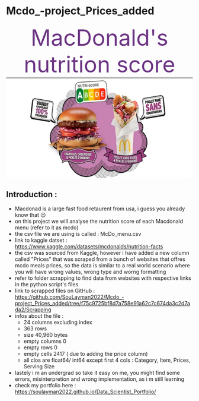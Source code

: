 # Mcdo_-project_Prices_added

<div style='text-align:center'> 
  <span style="color: #6c3483; font-size:60px">MacDonald's nutrition score</span>
  <img src="mcdo_pic.jpeg" alt="Image Description" style="width: 1080px; height: auto;">
</div>

## Introduction :
- Macdonad is a large fast food retaurent from usa, i guess you already know that 😉
- on this project we will analyse the nutrition score of each Macdonald menu (refer to it as mcdo)
- the csv file we are using is called : McDo_menu.csv
- link to kaggle datset : https://www.kaggle.com/datasets/mcdonalds/nutrition-facts
- the csv was sourced from Kaggle, however i have added a new column called "Prices" that was scraped from a bunch of websites that offres mcdo meals prices, so the data is similar to a real world scenario where you will have wrong values, wrong type and worng formatting
- refer to folder scrapping to find data from websites with respective links in the python script's files
- link to scrapped files on GitHub : https://github.com/SouLayman2022/Mcdo_-project_Prices_added/tree/f75c9725bf8d7a758e91a62c7c674da3c2d7ada2/Scrapping
- infos about the file : 
    - 24 columns excluding index
    - 363 rows
    - size 40,960 bytes
    - empty columns 0
    - empty rows 0
    - empty cells 2417 ( due to adding the price column)
    - all clos are float64/ int64 except first 4 cols : Category, Item, Prices, Serving Size
- lastely i m an undergrad so take it easy on me, you might find some errors, misinterpretion and wrong
  implementation, as i m still learning
- check my portfolio here : https://soulayman2022.github.io/Data_Scientist_Portfolio/

